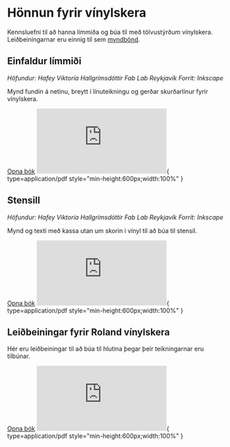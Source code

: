 # Hönnun fyrir vínylskera

Kennsluefni til að hanna límmiða og búa til með tölvustýrðum vínylskera. Leiðbeiningarnar eru einnig til sem [myndbönd](https://www.fabmennt.com/myndbondvinyl).

## Einfaldur límmiði

*Höfundur: Hafey Viktoría Hallgrímsdóttir Fab Lab Reykjavík*
*Forrit: Inkscape*

Mynd fundin á netinu, breytt í línuteikningu og gerðar skurðarlínur fyrir vínylskera.

[Opna bók](https://www.fabmennt.com/_files/ugd/0ebced_5a3d811e82fa4290be7d3fb604a5251b.pdf)
![hafey bækur](https://www.fabmennt.com/_files/ugd/0ebced_5a3d811e82fa4290be7d3fb604a5251b.pdf){ type=application/pdf style="min-height:600px;width:100%" }

## Stensill

*Höfundur: Hafey Viktoría Hallgrímsdóttir Fab Lab Reykjavík*
*Forrit: Inkscape*

Mynd og texti með kassa utan um skorin í vínyl til að búa til stensil.

[Opna bók](https://www.fabmennt.com/_files/ugd/0ebced_56c3106e239b459fb620daa9592081e2.pdf)
![hafey bækur](https://www.fabmennt.com/_files/ugd/0ebced_56c3106e239b459fb620daa9592081e2.pdf){ type=application/pdf style="min-height:600px;width:100%" }


## Leiðbeiningar fyrir Roland vínylskera

Hér eru leiðbeiningar til að búa til hlutina þegar þeir teikningarnar eru tilbúnar.

[Opna bók](https://www.fabmennt.com/_files/ugd/0ebced_d5604c3b6209441c8c1d76a170cc5a01.pdf)
![hafey bækur](https://www.fabmennt.com/_files/ugd/0ebced_d5604c3b6209441c8c1d76a170cc5a01.pdf){ type=application/pdf style="min-height:600px;width:100%" }